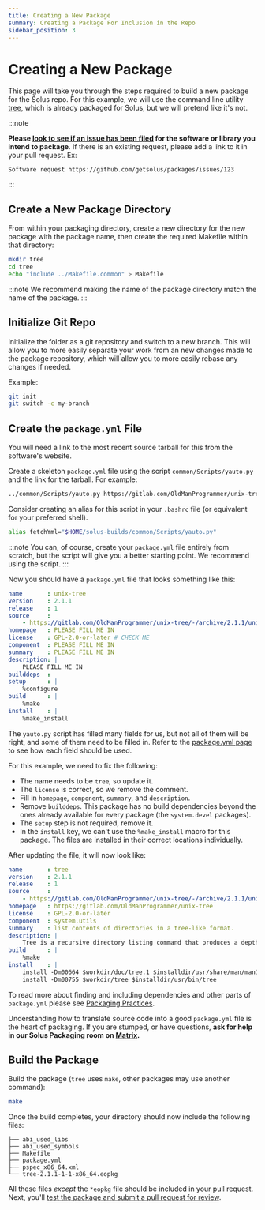 ```yaml
---
title: Creating a New Package
summary: Creating a Package For Inclusion in the Repo
sidebar_position: 3
---
```


# Creating a New Package

This page will take you through the steps required to build a new package for the Solus repo. For this example, we will use the command line utility [tree](https://gitlab.com/OldManProgrammer/unix-tree), which is already packaged for Solus, but we will pretend like it's not.

:::note

**Please [look to see if an issue has been filed](https://github.com/getsolus/packages/issues?q=label%3A%22Package+Request%22) for the software or library you intend to package**. If there is an existing request, please add a link to it in your pull request. Ex:

```
Software request https://github.com/getsolus/packages/issues/123
```

:::

## Create a New Package Directory

From within your packaging directory, create a new directory for the new package with the package name, then create the required Makefile within that directory:

```bash
mkdir tree
cd tree
echo "include ../Makefile.common" > Makefile
```

:::note
We recommend making the name of the package directory match the name of the package.
:::

## Initialize Git Repo

Initialize the folder as a git repository and switch to a new branch.  This will allow you to more easily separate your work from an new changes made to the package repository, which will allow you to more easily rebase any changes if needed.

Example:

``` bash
git init
git switch -c my-branch
```

## Create the `package.yml` File

You will need a link to the most recent source tarball for this from the software's website.

Create a skeleton `package.yml` file using the script `common/Scripts/yauto.py` and the link for the tarball. For example:

```bash
../common/Scripts/yauto.py https://gitlab.com/OldManProgrammer/unix-tree/-/archive/2.1.1/unix-tree-2.1.1.tar.gz
```

Consider creating an alias for this script in your `.bashrc` file (or equivalent for your preferred shell).

```bash
alias fetchYml="$HOME/solus-builds/common/Scripts/yauto.py"
```

:::note
You can, of course, create your `package.yml` file entirely from scratch, but the script will give you a better starting point. We recommend using the script.
:::

Now you should have a `package.yml` file that looks something like this:

```yaml
name       : unix-tree
version    : 2.1.1
release    : 1
source     :
    - https://gitlab.com/OldManProgrammer/unix-tree/-/archive/2.1.1/unix-tree-2.1.1.tar.gz : bcd2a0327ad40592a9c43e09a4d2ef834e6f17aa9a59012a5fb1007950b5eced
homepage   : PLEASE FILL ME IN
license    : GPL-2.0-or-later # CHECK ME
component  : PLEASE FILL ME IN
summary    : PLEASE FILL ME IN
description: |
    PLEASE FILL ME IN
builddeps  :
setup      : |
    %configure
build      : |
    %make
install    : |
    %make_install
```

The `yauto.py` script has filled many fields for us, but not all of them will be right, and some of them need to be filled in. Refer to the [package.yml page](docs/packaging/package.yml.md) to see how each field should be used.

For this example, we need to fix the following:

- The name needs to be `tree`, so update it.
- The `license` is correct, so we remove the comment.
- Fill in `homepage`, `component`, `summary`, and `description`.
- Remove `builddeps`. This package has no build dependencies beyond the ones already available for every package (the `system.devel` packages).
- The `setup` step is not required, remove it.
- In the `install` key, we can't use the `%make_install` macro for this package. The files are installed in their correct locations individually.

After updating the file, it will now look like:

```yaml
name       : tree
version    : 2.1.1
release    : 1
source     :
    - https://gitlab.com/OldManProgrammer/unix-tree/-/archive/2.1.1/unix-tree-2.1.1.tar.gz : bcd2a0327ad40592a9c43e09a4d2ef834e6f17aa9a59012a5fb1007950b5eced
homepage   : https://gitlab.com/OldManProgrammer/unix-tree
license    : GPL-2.0-or-later
component  : system.utils
summary    : list contents of directories in a tree-like format.
description: |
    Tree is a recursive directory listing command that produces a depth indented listing of files, which is colorized ala dircolors if the LS_COLORS environment variable is set and output is to tty
build      : |
    %make
install    : |
    install -Dm00664 $workdir/doc/tree.1 $installdir/usr/share/man/man1/tree.1
    install -Dm00755 $workdir/tree $installdir/usr/bin/tree
```

To read more about finding and including dependencies and other parts of `package.yml` please see [Packaging Practices](packaging-practices.md).

Understanding how to translate source code into a good `package.yml` file is the heart of packaging. If you are stumped, or have questions, **ask for help in our Solus Packaging room on [Matrix](/docs/user/contributing/getting-involved#matrix-chat).**

## Build the Package

Build the package (`tree` uses `make`, other packages may use another command):

```bash
make
```

Once the build completes, your directory should now include the following files:

```text
├── abi_used_libs
├── abi_used_symbols
├── Makefile
├── package.yml
├── pspec_x86_64.xml
└── tree-2.1.1-1-1-x86_64.eopkg
```

All these files _except_ the `*eopkg` file should be included in your pull request.
Next, you'll [test the package and submit a pull request for review](submitting-a-package.md).